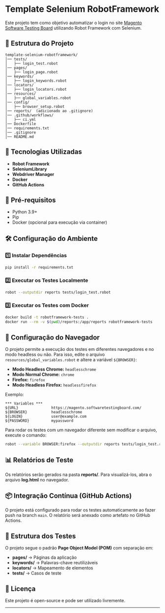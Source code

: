 # Template Selenium RobotFramework

Este projeto tem como objetivo automatizar o login no site [Magento Software Testing Board](https://magento.softwaretestingboard.com/) utilizando Robot Framework com Selenium.

## 📂 Estrutura do Projeto

```
template-selenium-robotframework/
│── tests/
│   ├── login_test.robot
│── pages/
│   ├── login_page.robot
│── keywords/
│   ├── login_keywords.robot
│── locators/
│   ├── login_locators.robot
│── resources/
│   ├── global_variables.robot
│── config/
│   ├── browser_setup.robot
│── reports/  (adicionado ao .gitignore)
│── .github/workflows/
│   ├── ci.yml
│── Dockerfile
│── requirements.txt
│── .gitignore
│── README.md
```

## 🚀 Tecnologias Utilizadas

- **Robot Framework**
- **SeleniumLibrary**
- **Webdriver Manager**
- **Docker**
- **GitHub Actions**

## 📌 Pré-requisitos

- Python 3.9+
- Pip
- Docker (opcional para execução via container)

## 🛠️ Configuração do Ambiente

### 1️⃣ Instalar Dependências

```sh
pip install -r requirements.txt
```

### 2️⃣ Executar os Testes Localmente

```sh
robot --outputdir reports tests/login_test.robot
```

### 3️⃣ Executar os Testes com Docker

```sh
docker build -t robotframework-tests .
docker run --rm -v $(pwd)/reports:/app/reports robotframework-tests
```

## 🔧 Configuração do Navegador

O projeto permite a execução dos testes em diferentes navegadores e no modo headless ou não. Para isso, edite o arquivo `resources/global_variables.robot` e altere a variável `${BROWSER}`:

- **Modo Headless Chrome:** `headlesschrome`
- **Modo Normal Chrome:** `chrome`
- **Firefox:** `firefox`
- **Modo Headless Firefox:** `headlessfirefox`

Exemplo:
```robot
*** Variables ***
${URL}               https://magento.softwaretestingboard.com/
${BROWSER}           headlesschrome
${LOGIN}             user@example.com
${PASSWORD}          mypassword
```

Para rodar os testes com um navegador diferente sem modificar o arquivo, execute o comando:
```sh
robot --variable BROWSER:firefox --outputdir reports tests/login_test.robot
```

## 📊 Relatórios de Teste

Os relatórios serão gerados na pasta **reports/**. Para visualizá-los, abra o arquivo **log.html** no navegador.

## 📦 Integração Contínua (GitHub Actions)

O projeto está configurado para rodar os testes automaticamente ao fazer push na branch `main`. O relatório será anexado como artefato no GitHub Actions.

## 📜 Estrutura dos Testes

O projeto segue o padrão **Page Object Model (POM)** com separação em:

- **pages/** → Páginas da aplicação
- **keywords/** → Palavras-chave reutilizáveis
- **locators/** → Mapeamento de elementos
- **tests/** → Casos de teste

## 📄 Licença

Este projeto é open-source e pode ser utilizado livremente.

---